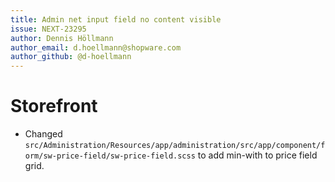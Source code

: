 ```yaml
---
title: Admin net input field no content visible
issue: NEXT-23295
author: Dennis Höllmann
author_email: d.hoellmann@shopware.com
author_github: @d-hoellmann
---
```

# Storefront
* Changed `src/Administration/Resources/app/administration/src/app/component/form/sw-price-field/sw-price-field.scss` to add min-with to price field grid.
